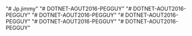 "# Jp.jimmy" 
"# DOTNET-AOUT2016-PEGGUY" 
"# DOTNET-AOUT2016-PEGGUY" 
"# DOTNET-AOUT2016-PEGGUY" 
"# DOTNET-AOUT2016-PEGGUY" 
"# DOTNET-AOUT2016-PEGGUY" 
"# DOTNET-AOUT2016-PEGGUY" 
